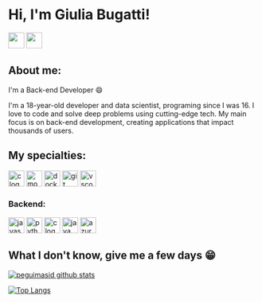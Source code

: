 
# Hi, I'm Giulia Bugatti!

<p align="left">
  <a href="https://www.github.com/giuliabugatti09/" target="_blank" rel="noreferrer"><img src="https://raw.githubusercontent.com/danielcranney/readme-generator/main/public/icons/socials/github-dark.svg" width="32" height="32" /></a>
  <a href="(https://www.linkedin.com/in/giulia-bugatti-fonseca-226955267/)" target="_blank" rel="noreferrer"><img src="https://raw.githubusercontent.com/danielcranney/readme-generator/main/public/icons/socials/linkedin.svg" width="32" height="32" /></a> 
</p>
    


## About me:

I'm a Back-end Developer :smile:

I'm a 18-year-old developer and data scientist, programing since I was 16. I love to code and solve deep problems using cutting-edge tech. My main focus is on back-end development, creating applications that impact thousands of users.

## My specialties:
<p align="left">
  <img src="https://cdn.jsdelivr.net/gh/devicons/devicon/icons/c/c-plain.svg" height="32" alt="c logo"  /> <img src="https://cdn.simpleicons.org/mongodb/47A248" height="32" alt="mongodb logo"  />
  <img src="https://cdn.simpleicons.org/docker/2496ED" height="32" alt="docker logo"  />
  <img src="https://cdn.jsdelivr.net/gh/devicons/devicon/icons/git/git-original.svg" height="32" alt="git logo"  />
  <img src="https://cdn.jsdelivr.net/gh/devicons/devicon/icons/vscode/vscode-original.svg" height="32" alt="vscode logo"  />
</p>

### Backend: 
<p align="left">
  <img src="https://cdn.jsdelivr.net/gh/devicons/devicon/icons/javascript/javascript-plain.svg" height="32" alt="javascript logo"  />
  <img src="https://cdn.jsdelivr.net/gh/devicons/devicon/icons/python/python-original.svg" height="32" alt="python logo"  />
  <img src="https://cdn.jsdelivr.net/gh/devicons/devicon/icons/c/c-plain.svg" height="32" alt="c logo"  />
  <img src="https://cdn.jsdelivr.net/gh/devicons/devicon/icons/java/java-original.svg" height="32" alt="java logo"  />
  <img src="https://cdn.jsdelivr.net/gh/devicons/devicon/icons/azure/azure-original.svg" height="32" alt="azure logo"  />

</p>

## What I don't know, give me a few days 😁

[![peguimasid github stats](https://github-readme-stats.vercel.app/api?username=peguimasid&show_icons=true&title_color=fff&icon_color=37aaff&text_color=f8f8f2&bg_color=171c24&count_private=true)](https://github.com/peguimasid)

[![Top Langs](https://github-readme-stats.vercel.app/api/top-langs/?username=peguimasid&layout=compact&title_color=fff&text_color=f8f8f2&hide=java&bg_color=171c24)](https://github.com/peguimasid)

